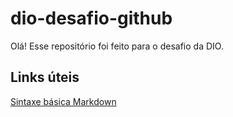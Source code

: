 # dio-desafio-github

Olá! Esse repositório foi feito para o desafio da DIO.


## Links úteis
[Sintaxe básica Markdown](https://www.markdownguide.org/)
